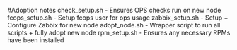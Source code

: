 #Adoption notes
check_setup.sh - Ensures OPS checks run on new node
fcops_setup.sh - Setup fcops user for ops usage
zabbix_setup.sh - Setup + Configure Zabbix for new node
adopt_node.sh - Wrapper script to run all scripts + fully adopt new node
rpm_setup.sh - Ensures any necessary RPMs have been installed
